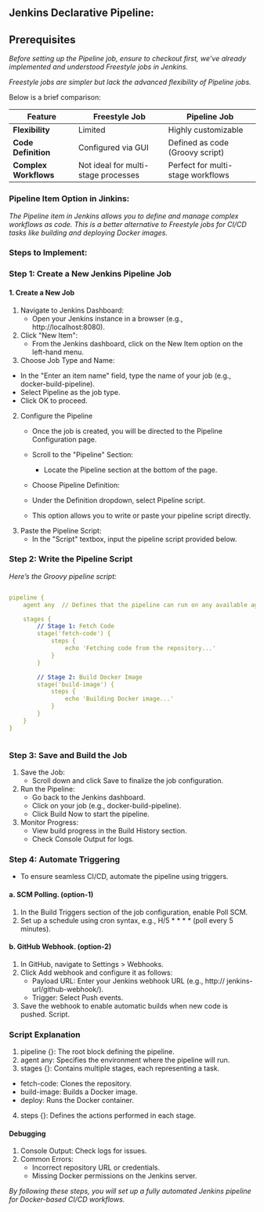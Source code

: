 ## Jenkins Declarative Pipeline:


## Prerequisites
*Before setting up the Pipeline job, ensure to checkout first, we’ve already implemented and understood Freestyle jobs in Jenkins.*

*Freestyle jobs are simpler but lack the advanced flexibility of Pipeline jobs.*

Below is a brief comparison:




| **Feature**          | **Freestyle Job**               | **Pipeline Job**                     |
|-----------------------|----------------------------------|---------------------------------------|
| **Flexibility**       | Limited                        | Highly customizable                  |
| **Code Definition**   | Configured via GUI             | Defined as code (Groovy script)      |
| **Complex Workflows** | Not ideal for multi-stage processes | Perfect for multi-stage workflows    |






### Pipeline Item Option in Jinkins:
*The Pipeline item in Jenkins allows you to define and manage complex workflows as code. This is a better alternative to Freestyle jobs for CI/CD tasks like building and deploying Docker images.*


### Steps to Implement:




### Step 1: Create a New Jenkins Pipeline Job

#### 1. Create a New Job
  1. Navigate to Jenkins Dashboard:
      - Open your Jenkins instance in a browser (e.g., http://localhost:8080).
  2. Click "New Item":
      - From the Jenkins dashboard, click on the New Item option on the left-hand menu.
  3. Choose Job Type and Name:
  - In the "Enter an item name" field, type the name of your job (e.g., docker-build-pipeline).
  - Select Pipeline as the job type.
  - Click OK to proceed.


2. Configure the Pipeline
    - Once the job is created, you will be directed to the Pipeline Configuration page.

    - Scroll to the "Pipeline" Section:
      - Locate the Pipeline section at the bottom of the page.
    -  Choose Pipeline Definition:
      - Under the Definition dropdown, select Pipeline script.
      - This option allows you to write or paste your pipeline script directly.
  3. Paste the Pipeline Script:
      - In the "Script" textbox, input the pipeline script provided below.

### Step 2: Write the Pipeline Script
   *Here’s the Groovy pipeline script:*

```yml

pipeline {
    agent any  // Defines that the pipeline can run on any available agent

    stages {
        // Stage 1: Fetch Code
        stage('fetch-code') {
            steps {
                echo 'Fetching code from the repository...'
            }
        }

        // Stage 2: Build Docker Image
        stage('build-image') {
            steps {
                echo 'Building Docker image...'
            }
        }
    }
}



```
   


### Step 3: Save and Build the Job
1. Save the Job:
   - Scroll down and click Save to finalize the job configuration.
2. Run the Pipeline:
   - Go back to the Jenkins dashboard.
   - Click on your job (e.g., docker-build-pipeline).
   - Click Build Now to start the pipeline.
3. Monitor Progress:
   - View build progress in the Build History section.
   - Check Console Output for logs.



### Step 4: Automate Triggering
  - To ensure seamless CI/CD, automate the pipeline using triggers.

#### a. SCM Polling. (option-1)
   1. In the Build Triggers section of the job configuration, enable Poll SCM.
   2. Set up a schedule using cron syntax, e.g., H/5 * * * * (poll every 5 minutes).
#### b. GitHub Webhook. (option-2)
   1. In GitHub, navigate to Settings > Webhooks.
   2. Click Add webhook and configure it as follows:
       - Payload URL: Enter your Jenkins webhook URL (e.g., http:// jenkins- 
         url/github-webhook/).
       - Trigger: Select Push events.
   3. Save the webhook to enable automatic builds when new code is pushed.
Script.




### Script Explanation
1. pipeline {}: The root block defining the pipeline.
2. agent any: Specifies the environment where the pipeline will run.
3. stages {}: Contains multiple stages, each representing a task.
  - fetch-code: Clones the repository.
  - build-image: Builds a Docker image.
  - deploy: Runs the Docker container.
4. steps {}: Defines the actions performed in each stage.


#### Debugging
1. Console Output: Check logs for issues.
2. Common Errors:
   - Incorrect repository URL or credentials.
   - Missing Docker permissions on the Jenkins server.


*By following these steps, you will set up a fully automated Jenkins pipeline for Docker-based CI/CD workflows.*



